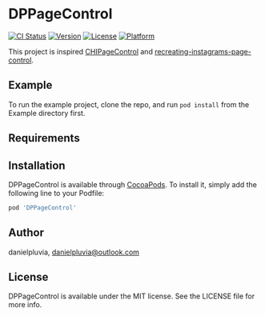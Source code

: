 # DPPageControl

[![CI Status](https://img.shields.io/travis/danielpluvia/DPPageControl.svg?style=flat)](https://travis-ci.org/danielpluvia/DPPageControl)
[![Version](https://img.shields.io/cocoapods/v/DPPageControl.svg?style=flat)](https://cocoapods.org/pods/DPPageControl)
[![License](https://img.shields.io/cocoapods/l/DPPageControl.svg?style=flat)](https://cocoapods.org/pods/DPPageControl)
[![Platform](https://img.shields.io/cocoapods/p/DPPageControl.svg?style=flat)](https://cocoapods.org/pods/DPPageControl)

This project is inspired [CHIPageControl](https://github.com/ChiliLabs/CHIPageControl) and [recreating-instagrams-page-control](https://medium.com/@Pelaez/recreating-instagrams-page-control-ebc2103b8a39).

## Example

To run the example project, clone the repo, and run `pod install` from the Example directory first.

## Requirements

## Installation

DPPageControl is available through [CocoaPods](https://cocoapods.org). To install
it, simply add the following line to your Podfile:

```ruby
pod 'DPPageControl'
```

## Author

danielpluvia, danielpluvia@outlook.com

## License

DPPageControl is available under the MIT license. See the LICENSE file for more info.
